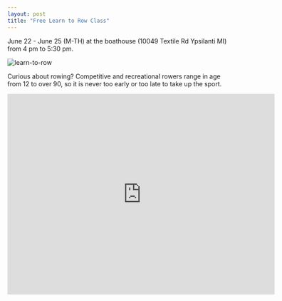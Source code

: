 ```yaml
---
layout: post  
title: "Free Learn to Row Class"
---
```


June 22 - June 25 (M-TH) at the boathouse (10049 Textile Rd Ypsilanti MI) from 4
pm to 5:30 pm.

![learn-to-row](http://i.imgur.com/Q4EZtYO.jpg)

Curious about rowing? Competitive and recreational rowers range in age from 12
to over 90, so it is never too early or too late to take up the sport.

<iframe src="https://www.google.com/maps/embed?pb=!1m18!1m12!1m3!1d2955.4986512743512!2d-83.560998!3d42.203786!2m3!1f0!2f0!3f0!3m2!1i1024!2i768!4f13.1!3m3!1m2!1s0x883b58254df0b52f%3A0x1894cb2da4ab4889!2s10049+Textile+Rd%2C+Ypsilanti%2C+MI+48197!5e0!3m2!1sen!2sus!4v1434658281296" width="600" height="450" frameborder="0" style="border:0">
</iframe>

